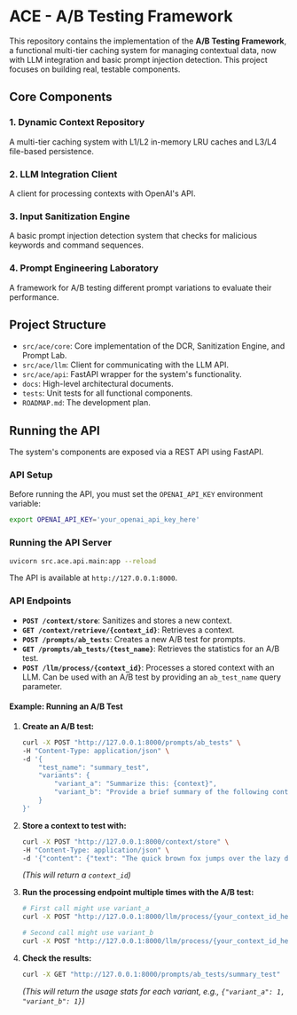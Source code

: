 # ACE - A/B Testing Framework

This repository contains the implementation of the **A/B Testing Framework**, a functional multi-tier caching system for managing contextual data, now with LLM integration and basic prompt injection detection. This project focuses on building real, testable components.

## Core Components
### 1. Dynamic Context Repository
A multi-tier caching system with L1/L2 in-memory LRU caches and L3/L4 file-based persistence.

### 2. LLM Integration Client
A client for processing contexts with OpenAI's API.

### 3. Input Sanitization Engine
A basic prompt injection detection system that checks for malicious keywords and command sequences.

### 4. Prompt Engineering Laboratory
A framework for A/B testing different prompt variations to evaluate their performance.

## Project Structure
- `src/ace/core`: Core implementation of the DCR, Sanitization Engine, and Prompt Lab.
- `src/ace/llm`: Client for communicating with the LLM API.
- `src/ace/api`: FastAPI wrapper for the system's functionality.
- `docs`: High-level architectural documents.
- `tests`: Unit tests for all functional components.
- `ROADMAP.md`: The development plan.

## Running the API
The system's components are exposed via a REST API using FastAPI.

### API Setup
Before running the API, you must set the `OPENAI_API_KEY` environment variable:
```bash
export OPENAI_API_KEY='your_openai_api_key_here'
```

### Running the API Server
```bash
uvicorn src.ace.api.main:app --reload
```
The API is available at `http://127.0.0.1:8000`.

### API Endpoints
- **`POST /context/store`**: Sanitizes and stores a new context.
- **`GET /context/retrieve/{context_id}`**: Retrieves a context.
- **`POST /prompts/ab_tests`**: Creates a new A/B test for prompts.
- **`GET /prompts/ab_tests/{test_name}`**: Retrieves the statistics for an A/B test.
- **`POST /llm/process/{context_id}`**: Processes a stored context with an LLM. Can be used with an A/B test by providing an `ab_test_name` query parameter.

#### Example: Running an A/B Test
1.  **Create an A/B test:**
    ```bash
    curl -X POST "http://127.0.0.1:8000/prompts/ab_tests" \
    -H "Content-Type: application/json" \
    -d '{
        "test_name": "summary_test",
        "variants": {
            "variant_a": "Summarize this: {context}",
            "variant_b": "Provide a brief summary of the following content: {context}"
        }
    }'
    ```

2.  **Store a context to test with:**
    ```bash
    curl -X POST "http://127.0.0.1:8000/context/store" \
    -H "Content-Type: application/json" \
    -d '{"content": {"text": "The quick brown fox jumps over the lazy dog."}}'
    ```
    *(This will return a `context_id`)*

3.  **Run the processing endpoint multiple times with the A/B test:**
    ```bash
    # First call might use variant_a
    curl -X POST "http://127.0.0.1:8000/llm/process/{your_context_id_here}?ab_test_name=summary_test"

    # Second call might use variant_b
    curl -X POST "http://127.0.0.1:8000/llm/process/{your_context_id_here}?ab_test_name=summary_test"
    ```

4.  **Check the results:**
    ```bash
    curl -X GET "http://127.0.0.1:8000/prompts/ab_tests/summary_test"
    ```
    *(This will return the usage stats for each variant, e.g., `{"variant_a": 1, "variant_b": 1}`)*
